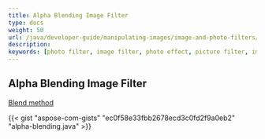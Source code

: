 ```yaml
---
title: Alpha Blending Image Filter
type: docs
weight: 50
url: /java/developer-guide/manipulating-images/image-and-photo-filters/alpha-blending-image-filter/
description:
keywords: [photo filter, image filter, photo effect, picture filter, image overlay, alpha blending, image effect, blend image]
---
```


## Alpha Blending Image Filter


<a href="https://reference.aspose.com/imaging/java/com.aspose.imaging/rasterimage/#blend-com.aspose.imaging.Point-com.aspose.imaging.RasterImage-com.aspose.imaging.Rectangle-byte-">Blend method</a>


{{< gist "aspose-com-gists" "ec0f58e33fbb2678ecd3c0fd2f9a0eb2" "alpha-blending.java" >}}
